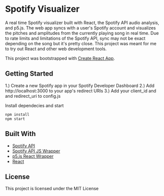 # Spotify Visualizer

A real time Spotify visualizer built with React, the Spotify API audio analysis, and p5.js. The web app syncs with a user's Spotify account and visualizes the pitches and amplitudes from the currently playing song in real time. Due to rate limits and limitations of the Spotify API, sync may not be exact depending on the song but it's pretty close. This project was meant for me to try out React and other web development tools. 

This project was bootstrapped with [Create React App](https://github.com/facebook/create-react-app).

## Getting Started

1.) Create a new Spotify app in your Spotify Developer Dashboard
2.) Add http://localhost:3000 to your app's redirect URIs
3.) Add your client_id and and redirect_uri to config.js

Install dependecies and start

```
npm install
npm start
```

## Built With

* [Spotify API](https://developer.spotify.com/documentation/web-api/)
* [Spotify API JS Wrapper](https://github.com/JMPerez/spotify-web-api-js)
* [p5.js React Wrapper](https://www.npmjs.com/package/react-p5-wrapper)
* [React](https://github.com/facebook/create-react-app)


## License

This project is licensed under the MIT License

